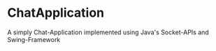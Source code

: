 # ChatApplication
A simply Chat-Application implemented using Java's Socket-APIs and Swing-Framework
